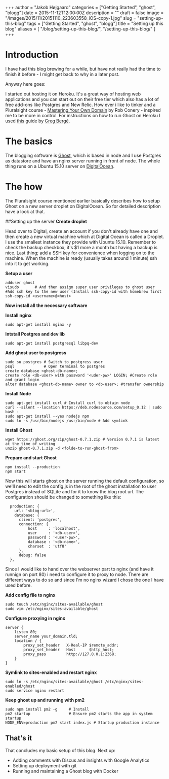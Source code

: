 +++
author = "Jakob Højgaard"
categories = ["Getting Started", "ghost", "blogg"]
date = 2015-11-12T12:00:00Z
description = ""
draft = false
image = "/images/2015/11/20151110_223603558_iOS-copy-1.jpg"
slug = "setting-up-this-blog"
tags = ["Getting Started", "ghost", "blogg"]
title = "Setting up this blog"
aliases = [
    "/blog/setting-up-this-blog/",
    "/setting-up-this-blog/"
]
+++

# Introduction
I have had this blog brewing for a while, but have not really had the time to finish it before - I might get back to why in a later post.  

Anyway here goes: 

I started out hosting it on Heroku. It's a great way of hosting web applications and you can start out on their free tier which also has a lot of free add-ons like Postgres and New Relic. How ever i like to tinker and a Pluralsight course - [Mastering Your Own Domain](https://app.pluralsight.com/library/courses/master-domain/table-of-contents) by Rob Conery - inspired me to be more in control. For instructions on how to run Ghost on Heroku I used [this](http://www.therightcode.net/deploy-ghost-to-heroku-for-free/) guide by [Greg Bergé](http://www.therightcode.net/).

# The basics
The blogging software is [Ghost](http://tryghost.org), which is based in node and I use Postgres as datastore and have an nginx server running in front of node. The whole thing runs on a Ubuntu 15.10 server on [DigitalOcean](http://digitalocean.com).

# The how
The Pluralsight course mentioned earlier basically describes how to setup Ghost on a new server droplet on DigitalOcean. So for detailed description have a look at that.

##Setting up the server
**Create droplet**

Head over to Digital, create an account if you don't already have one and then create a new virtual machine which at Digital Ocean is called a Droplet. I use the smallest instance they provide with Ubuntu 15.10. Remember to check the backup checkbox, it's $1 more a month but having a backup is nice. Last thing; add a SSH key for convenience when logging on to the machine. When the machine is ready (usually takes around 1 minute) ssh into it to get working.

   
 
**Setup a user**

    adduser ghost
    visudo	     # And then assign super user privileges to ghost user
    #Add ssh key to the new user (Install ssh-copy-id with homebrew first
    ssh-copy-id <username>@<host> 

**Now install all the necessary software**   

    
   
**Install nginx**

    sudo apt-get install nginx -y
    
**Intstall Postgres and dev lib**

    sudo apt-get install postgresql libpq-dev

**Add ghost user to postgress**

    sudo su postgres # Switch to postgress user
    psql             # Open terminal to postgres
    create database <ghost-db-name>;
    create role <db-user> with password '<uder-pw>' LOGIN; #Create role and grant login
    alter database <ghost-db-name> owner to <db-user>; #transfer ownership
    

**Install Node**
    
    sudo apt-get install curl # Install curl to obtain node
    curl --silent --location https://deb.nodesource.com/setup_0.12 | sudo bash -
    sudo apt-get install --yes nodejs npm
    sudo ln -s /usr/bin/nodejs /usr/bin/node # Add symlink

**Install Ghost**

    wget https://ghost.org/zip/ghost-0.7.1.zip # Version 0.7.1 is latest at the time of writing
    unzip ghost-0.7.1.zip -d <folde-to-run-ghost-from>
    
**Prepare and start Ghost**

    npm install --production
    npm start
    
Now this will starts ghost on the server running the default configuration, so we'll need to edit the config.js in the root of the ghost installation to user Postgres instead of SQLite and for it to know the blog root url. The configuration should be changed to something like this:

      production: {
        url: '<blog-url>',
        database: {
          client: 'postgres',
          connection: {
              host     : 'localhost',
              user     : '<db-user>',
              password : '<user-pw>',
              database : '<db-name>',
              charset  : 'utf8'
          },
          debug: false
      },


Since I would like to hand over the webserver part to nginx (and have it runnign on port 80) i need to configure it to proxy to node. There are different ways to do so and since I'm no nginx wizard I chose the one I have used before.

**Add config file to nginx**

    sudo touch /etc/nginx/sites-available/ghost
    sudo vim /etc/nginx/sites-available/ghost
    
**Configure proxying in nginx**

    server {
        listen 80;
        server_name your_domain.tld;
        location / {
            proxy_set_header   X-Real-IP $remote_addr;
            proxy_set_header   Host      $http_host;
            proxy_pass         http://127.0.0.1:2368;
        }
	}

**Symlink to sites-enabled and restart nginx**

    sudo ln -s /etc/nginx/sites-available/ghost /etc/nginx/sites-enabled/ghost
    sudo service nginx restart

**Keep ghost up and running with pm2**

    sudo npm install pm2 -g 	# Install
    pm2 startup 				# Ensure pm2 starts the app in system startup
    NODE_ENV=production pm2 start index.js # Startup production instance
    
    

## That's it
That concludes my basic setup of this blog. Next up:

* Adding comments with Discus and insights with Google Analytics
* Setting up deployment with git
* Running and maintaining a Ghost blog with Docker